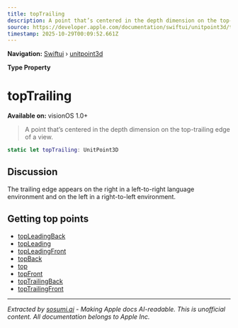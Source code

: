 ```yaml
---
title: topTrailing
description: A point that’s centered in the depth dimension on the top-trailing edge of a view.
source: https://developer.apple.com/documentation/swiftui/unitpoint3d/toptrailing
timestamp: 2025-10-29T00:09:52.661Z
---
```


**Navigation:** [Swiftui](/documentation/swiftui) › [unitpoint3d](/documentation/swiftui/unitpoint3d)

**Type Property**

# topTrailing

**Available on:** visionOS 1.0+

> A point that’s centered in the depth dimension on the top-trailing edge of a view.

```swift
static let topTrailing: UnitPoint3D
```

## Discussion

The trailing edge appears on the right in a left-to-right language environment and on the left in a right-to-left environment.

## Getting top points

- [topLeadingBack](/documentation/swiftui/unitpoint3d/topleadingback)
- [topLeading](/documentation/swiftui/unitpoint3d/topleading)
- [topLeadingFront](/documentation/swiftui/unitpoint3d/topleadingfront)
- [topBack](/documentation/swiftui/unitpoint3d/topback)
- [top](/documentation/swiftui/unitpoint3d/top)
- [topFront](/documentation/swiftui/unitpoint3d/topfront)
- [topTrailingBack](/documentation/swiftui/unitpoint3d/toptrailingback)
- [topTrailingFront](/documentation/swiftui/unitpoint3d/toptrailingfront)

---

*Extracted by [sosumi.ai](https://sosumi.ai) - Making Apple docs AI-readable.*
*This is unofficial content. All documentation belongs to Apple Inc.*
